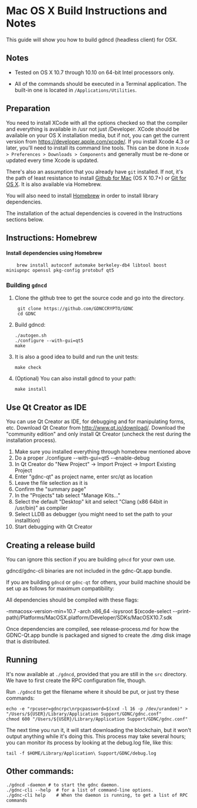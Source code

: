 Mac OS X Build Instructions and Notes
====================================
This guide will show you how to build gdncd (headless client) for OSX.

Notes
-----

* Tested on OS X 10.7 through 10.10 on 64-bit Intel processors only.

* All of the commands should be executed in a Terminal application. The
built-in one is located in `/Applications/Utilities`.

Preparation
-----------

You need to install XCode with all the options checked so that the compiler
and everything is available in /usr not just /Developer. XCode should be
available on your OS X installation media, but if not, you can get the
current version from https://developer.apple.com/xcode/. If you install
Xcode 4.3 or later, you'll need to install its command line tools. This can
be done in `Xcode > Preferences > Downloads > Components` and generally must
be re-done or updated every time Xcode is updated.

There's also an assumption that you already have `git` installed. If
not, it's the path of least resistance to install [Github for Mac](https://mac.github.com/)
(OS X 10.7+) or
[Git for OS X](https://code.google.com/p/git-osx-installer/). It is also
available via Homebrew.

You will also need to install [Homebrew](http://brew.sh) in order to install library
dependencies.

The installation of the actual dependencies is covered in the Instructions
sections below.

Instructions: Homebrew
----------------------

#### Install dependencies using Homebrew

        brew install autoconf automake berkeley-db4 libtool boost miniupnpc openssl pkg-config protobuf qt5

### Building `gdncd`

1. Clone the github tree to get the source code and go into the directory.

        git clone https://github.com/GDNCCRYPTO/GDNC
        cd GDNC

2.  Build gdncd:

        ./autogen.sh
        ./configure --with-gui=qt5
        make

3.  It is also a good idea to build and run the unit tests:

        make check

4.  (Optional) You can also install gdncd to your path:

        make install

Use Qt Creator as IDE
------------------------
You can use Qt Creator as IDE, for debugging and for manipulating forms, etc.
Download Qt Creator from http://www.qt.io/download/. Download the "community edition" and only install Qt Creator (uncheck the rest during the installation process).

1. Make sure you installed everything through homebrew mentioned above
2. Do a proper ./configure --with-gui=qt5 --enable-debug
3. In Qt Creator do "New Project" -> Import Project -> Import Existing Project
4. Enter "gdnc-qt" as project name, enter src/qt as location
5. Leave the file selection as it is
6. Confirm the "summary page"
7. In the "Projects" tab select "Manage Kits..."
8. Select the default "Desktop" kit and select "Clang (x86 64bit in /usr/bin)" as compiler
9. Select LLDB as debugger (you might need to set the path to your installtion)
10. Start debugging with Qt Creator

Creating a release build
------------------------
You can ignore this section if you are building `gdncd` for your own use.

gdncd/gdnc-cli binaries are not included in the gdnc-Qt.app bundle.

If you are building `gdncd` or `gdnc-qt` for others, your build machine should be set up
as follows for maximum compatibility:

All dependencies should be compiled with these flags:

 -mmacosx-version-min=10.7
 -arch x86_64
 -isysroot $(xcode-select --print-path)/Platforms/MacOSX.platform/Developer/SDKs/MacOSX10.7.sdk

Once dependencies are compiled, see release-process.md for how the GDNC-Qt.app
bundle is packaged and signed to create the .dmg disk image that is distributed.

Running
-------

It's now available at `./gdncd`, provided that you are still in the `src`
directory. We have to first create the RPC configuration file, though.

Run `./gdncd` to get the filename where it should be put, or just try these
commands:

    echo -e "rpcuser=gdncrpc\nrpcpassword=$(xxd -l 16 -p /dev/urandom)" > "/Users/${USER}/Library/Application Support/GDNC/gdnc.conf"
    chmod 600 "/Users/${USER}/Library/Application Support/GDNC/gdnc.conf"

The next time you run it, it will start downloading the blockchain, but it won't
output anything while it's doing this. This process may take several hours;
you can monitor its process by looking at the debug.log file, like this:

    tail -f $HOME/Library/Application\ Support/GDNC/debug.log

Other commands:
-------

    ./gdncd -daemon # to start the gdnc daemon.
    ./gdnc-cli --help  # for a list of command-line options.
    ./gdnc-cli help    # When the daemon is running, to get a list of RPC commands
